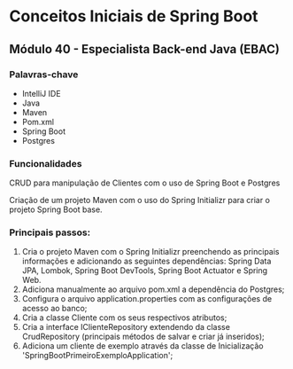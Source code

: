 # Conceitos Iniciais de Spring Boot

## Módulo 40 - Especialista Back-end Java (EBAC)

### Palavras-chave

* IntelliJ IDE
* Java
* Maven
* Pom.xml
* Spring Boot
* Postgres


### Funcionalidades

CRUD para manipulação de Clientes com o uso de Spring Boot e Postgres

Criação de um projeto Maven com o uso do Spring Initializr para criar o projeto Spring Boot base.



### Principais passos:

1. Cria o projeto Maven com o Spring Initializr preenchendo as principais informações e adicionando as seguintes dependências: Spring Data JPA, Lombok, Spring Boot DevTools, Spring Boot Actuator e Spring Web.
2. Adiciona manualmente ao arquivo pom.xml a dependência do Postgres;
3. Configura o arquivo application.properties com as configurações de acesso ao banco;
4. Cria a classe Cliente com os seus respectivos atributos;
5. Cria a interface IClienteRepository extendendo da classe CrudRepository (principais métodos de salvar e criar já inseridos);
6. Adiciona um cliente de exemplo através da classe de Inicialização 'SpringBootPrimeiroExemploApplication';

 